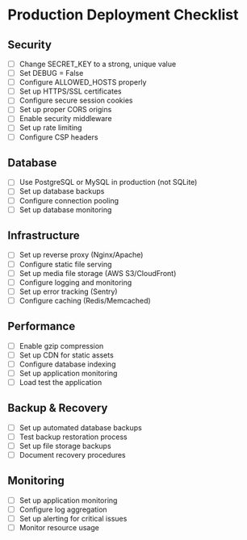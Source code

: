 
# Production Deployment Checklist

## Security
- [ ] Change SECRET_KEY to a strong, unique value
- [ ] Set DEBUG = False
- [ ] Configure ALLOWED_HOSTS properly
- [ ] Set up HTTPS/SSL certificates
- [ ] Configure secure session cookies
- [ ] Set up proper CORS origins
- [ ] Enable security middleware
- [ ] Set up rate limiting
- [ ] Configure CSP headers

## Database
- [ ] Use PostgreSQL or MySQL in production (not SQLite)
- [ ] Set up database backups
- [ ] Configure connection pooling
- [ ] Set up database monitoring

## Infrastructure
- [ ] Set up reverse proxy (Nginx/Apache)
- [ ] Configure static file serving
- [ ] Set up media file storage (AWS S3/CloudFront)
- [ ] Configure logging and monitoring
- [ ] Set up error tracking (Sentry)
- [ ] Configure caching (Redis/Memcached)

## Performance
- [ ] Enable gzip compression
- [ ] Set up CDN for static assets
- [ ] Configure database indexing
- [ ] Set up application monitoring
- [ ] Load test the application

## Backup & Recovery
- [ ] Set up automated database backups
- [ ] Test backup restoration process
- [ ] Set up file storage backups
- [ ] Document recovery procedures

## Monitoring
- [ ] Set up application monitoring
- [ ] Configure log aggregation
- [ ] Set up alerting for critical issues
- [ ] Monitor resource usage
